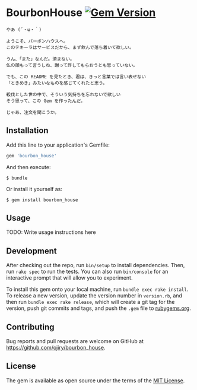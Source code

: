 # BourbonHouse [![Gem Version](https://badge.fury.io/rb/bourbon_house.svg)](https://badge.fury.io/rb/bourbon_house)

```
やあ (´・ω・｀)

ようこそ、バーボンハウスへ。
このテキーラはサービスだから、まず飲んで落ち着いて欲しい。

うん、「また」なんだ。済まない。
仏の顔もって言うしね、謝って許してもらおうとも思っていない。

でも、この README を見たとき、君は、きっと言葉では言い表せない
「ときめき」みたいなものを感じてくれたと思う。

殺伐とした世の中で、そういう気持ちを忘れないで欲しい
そう思って、この Gem を作ったんだ。

じゃあ、注文を聞こうか。
```

## Installation

Add this line to your application's Gemfile:

```ruby
gem 'bourbon_house'
```

And then execute:

    $ bundle

Or install it yourself as:

    $ gem install bourbon_house

## Usage

TODO: Write usage instructions here

## Development

After checking out the repo, run `bin/setup` to install dependencies. Then, run `rake spec` to run the tests. You can also run `bin/console` for an interactive prompt that will allow you to experiment.

To install this gem onto your local machine, run `bundle exec rake install`. To release a new version, update the version number in `version.rb`, and then run `bundle exec rake release`, which will create a git tag for the version, push git commits and tags, and push the `.gem` file to [rubygems.org](https://rubygems.org).

## Contributing

Bug reports and pull requests are welcome on GitHub at https://github.com/ojiry/bourbon_house.


## License

The gem is available as open source under the terms of the [MIT License](http://opensource.org/licenses/MIT).
